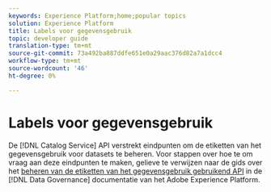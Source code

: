 ```yaml
---
keywords: Experience Platform;home;popular topics
solution: Experience Platform
title: Labels voor gegevensgebruik
topic: developer guide
translation-type: tm+mt
source-git-commit: 73a492ba887ddfe651e0a29aac376d82a7a1dcc4
workflow-type: tm+mt
source-wordcount: '46'
ht-degree: 0%

---
```



# Labels voor gegevensgebruik

De [!DNL Catalog Service] API verstrekt eindpunten om de etiketten van het gegevensgebruik voor datasets te beheren. Voor stappen over hoe te om vraag aan deze eindpunten te maken, gelieve te verwijzen naar de gids over het [beheren van de etiketten van het gegevensgebruik gebruikend API](../../data-governance/labels/overview.md) in de [!DNL Data Governance] documentatie van het Adobe Experience Platform.